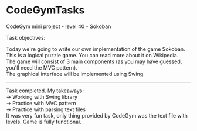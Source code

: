 # CodeGymTasks

 CodeGym mini project - level 40 - Sokoban

Task objectives:

Today we're going to write our own implementation of the game Sokoban.<br>
This is a logical puzzle game. You can read more about it on Wikipedia. <br>
The game will consist of 3 main components (as you may have guessed, you'll need the MVC pattern).<br>
The graphical interface will be implemented using Swing.

 

__________________________________________________________
Task completed. My takeaways: <br>
-> Working with Swing library <br>
-> Practice with MVC pattern <br>
-> Practice with parsing text files <br>
It was very fun task, only thing provided by CodeGym was the text file with levels. Game is fully functional.
